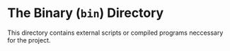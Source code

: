 # The Binary (`bin`) Directory

This directory contains external scripts or compiled programs neccessary for the project. 